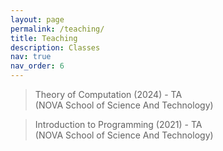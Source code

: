 ```yaml
---
layout: page
permalink: /teaching/
title: Teaching
description: Classes
nav: true
nav_order: 6
---
```


> Theory of Computation (2024) - TA
> <br>
> (NOVA School of Science And Technology)

> Introduction to Programming (2021) - TA
> <br>
> (NOVA School of Science And Technology)
